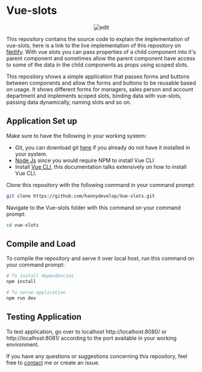 # Vue-slots

<div align="center">
<img src="https://i.ibb.co/XC0hCNk/edit.png" alt="edit"></a>
</div>

This repository contains the source code to explain the implementation of vue-slots, here is a link to the live implementation of this repository on [Netlify](https://vueslots.netlify.app/). 
With vue slots you can pass properties of a child component into it's parent component and sometimes allow the parent component have access to some of the data in the child components as props using scoped slots.

This repository shows a simple application that passes forms and buttons between components and allow the forms and buttons to be reusable based on usage. It shows different forms for managers, sales person and account department and implements scoped slots, binding data with vue-slots, passing data dynamically, naming slots and so on.

## Application Set up

Make sure to have the following in your working system:

- Git, you can download git [here](https://git-scm.com/downloads) if you already do not have it installed in your system.
- [Node Js](https://nodejs.org/en/download/) since you would require NPM to install Vue CLI
- Install [Vue CLI](https://cli.vuejs.org/guide/installation.html), this documentation talks extensively on how to install Vue CLI.

Clone this repository with the following command in your command prompt:

```bash
git clone https://github.com/hannydevelop/Vue-slots.git
```

Navigate to the Vue-slots folder with this command on your command prompt:

```bash
cd vue-slots
```

## Compile and Load

To compile the repository and serve it over local host, run this command on your command prompt:

```bash
# To install dependencies
npm install

# To serve application
npm run dev
```

## Testing Application

To test application, go over to localhost http://localhost:8080/ or http://localhost:8081/ according to the port available in your working environment.

If you have any questions or suggestions concerning this repository, feel free to [contact](https://twitter.com/hannydevelop) me or create an issue.
